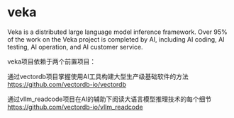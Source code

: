 # veka
Veka is a distributed large language model inference framework.
Over 95% of the work on the Veka project is completed by AI, including AI coding, AI testing, AI operation, and AI customer service.

veka项目依赖于两个前置项目：

通过vectordb项目掌握使用AI工具构建大型生产级基础软件的方法
https://github.com/vectordb-io/vectordb

通过vllm_readcode项目在AI的辅助下阅读大语言模型推理技术的每个细节
https://github.com/vectordb-io/vllm_readcode
